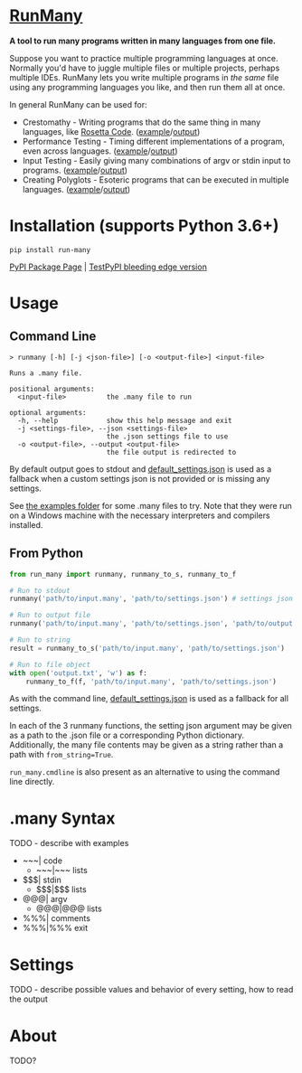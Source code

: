 
# [RunMany](https://pypi.org/project/run-many/)

**A tool to run many programs written in many languages from one file.**

Suppose you want to practice multiple programming languages at once. Normally you'd have to juggle multiple files or multiple projects, perhaps multiple IDEs. RunMany lets you write multiple programs in *the same* file using any programming languages you like, and then run them all at once.

In general RunMany can be used for:

- Crestomathy - Writing programs that do the same thing in many languages, like
 [Rosetta Code](http://www.rosettacode.org/wiki/Rosetta_Code).
 ([example](https://github.com/discretegames/runmany/blob/main/examples/helloworld.many)/[output](https://github.com/discretegames/runmany/blob/main/examples/helloworld_output.txt))
- Performance Testing - Timing different implementations of a program, even across languages.
 ([example](https://github.com/discretegames/runmany/blob/main/examples/primes.many)/[output](https://github.com/discretegames/runmany/blob/main/examples/primes_output.txt))
- Input Testing - Easily giving many combinations of argv or stdin input to programs.
 ([example](https://github.com/discretegames/runmany/blob/main/examples/inputs.many)/[output](https://github.com/discretegames/runmany/blob/main/examples/inputs_output.txt))
- Creating Polyglots - Esoteric programs that can be executed in multiple languages.
 ([example](https://github.com/discretegames/runmany/blob/main/examples/polyglot.many)/[output](https://github.com/discretegames/runmany/blob/main/examples/polyglot_output.txt))

# Installation (supports Python 3.6+)

```text
pip install run-many
```

[PyPI Package Page](https://pypi.org/project/run-many/) | [TestPyPI bleeding edge version](https://test.pypi.org/project/run-many/)

# Usage

## Command Line

```text
> runmany [-h] [-j <json-file>] [-o <output-file>] <input-file>

Runs a .many file.

positional arguments:
  <input-file>          the .many file to run

optional arguments:
  -h, --help            show this help message and exit
  -j <settings-file>, --json <settings-file>
                        the .json settings file to use
  -o <output-file>, --output <output-file>
                        the file output is redirected to
```

By default output goes to stdout and [default_settings.json](https://github.com/discretegames/runmany/blob/main/run_many/default_settings.json) is used as a fallback when a custom settings json is not provided or is missing any settings.

See [the examples folder](https://github.com/discretegames/runmany/tree/main/examples) for some .many files to try. Note that they were run on a Windows machine with the necessary interpreters and compilers installed.

## From Python

```py
from run_many import runmany, runmany_to_s, runmany_to_f

# Run to stdout
runmany('path/to/input.many', 'path/to/settings.json') # settings json is always optional

# Run to output file
runmany('path/to/input.many', 'path/to/settings.json', 'path/to/output.txt')

# Run to string
result = runmany_to_s('path/to/input.many', 'path/to/settings.json')

# Run to file object
with open('output.txt', 'w') as f:
    runmany_to_f(f, 'path/to/input.many', 'path/to/settings.json')
```

As with the command line, [default_settings.json](https://github.com/discretegames/runmany/blob/main/run_many/default_settings.json) is used as a fallback for all settings.

In each of the 3 runmany functions, the setting json argument may be given as a path to the .json file or a corresponding Python dictionary.  
Additionally, the many file contents may be given as a string rather than a path with `from_string=True`.

`run_many.cmdline` is also present as an alternative to using the command line directly.

# .many Syntax

TODO - describe with examples

- \~\~\~| code
  - \~\~\~|~~~ lists
- \$\$\$| stdin
  - \$\$\$|\$\$\$ lists
- @@@| argv
  - @@@|@@@ lists
- %%%| comments
- %%%|%%% exit

# Settings

TODO - describe possible values and behavior of every setting, how to read the output

# About

TODO?
